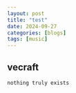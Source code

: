 ```yaml
---
layout: post
title: "test"
date: 2024-09-27
categories: [blogs]
tags: [music]
---
```


## vecraft
~~~~~~~~~~~~~~~~~~~~~~~ test
nothing truly exists
